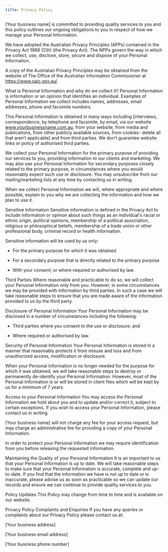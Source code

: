 ```yaml
---
title: Privacy Policy
---
```


[Your business name] is committed to providing quality services to you and this policy outlines our ongoing obligations to you in respect of how we manage your Personal Information.

We have adopted the Australian Privacy Principles (APPs) contained in the Privacy Act 1988 (Cth) (the Privacy Act). The NPPs govern the way in which we collect, use, disclose, store, secure and dispose of your Personal Information.

A copy of the Australian Privacy Principles may be obtained from the website of The Office of the Australian Information Commissioner at https://www.oaic.gov.au/.

What is Personal Information and why do we collect it?
Personal Information is information or an opinion that identifies an individual. Examples of Personal Information we collect includes names, addresses, email addresses, phone and facsimile numbers.

This Personal Information is obtained in many ways including [interviews, correspondence, by telephone and facsimile, by email, via our website www.yourbusinessname.com.au, from your website, from media and publications, from other publicly available sources, from cookies- delete all that aren’t applicable] and from third parties. We don’t guarantee website links or policy of authorised third parties.

We collect your Personal Information for the primary purpose of providing our services to you, providing information to our clients and marketing. We may also use your Personal Information for secondary purposes closely related to the primary purpose, in circumstances where you would reasonably expect such use or disclosure. You may unsubscribe from our mailing/marketing lists at any time by contacting us in writing.

When we collect Personal Information we will, where appropriate and where possible, explain to you why we are collecting the information and how we plan to use it.

Sensitive Information
Sensitive information is defined in the Privacy Act to include information or opinion about such things as an individual's racial or ethnic origin, political opinions, membership of a political association, religious or philosophical beliefs, membership of a trade union or other professional body, criminal record or health information.

Sensitive information will be used by us only:

- For the primary purpose for which it was obtained

- For a secondary purpose that is directly related to the primary purpose

- With your consent; or where required or authorised by law.

Third Parties
Where reasonable and practicable to do so, we will collect your Personal Information only from you. However, in some circumstances we may be provided with information by third parties. In such a case we will take reasonable steps to ensure that you are made aware of the information provided to us by the third party.

Disclosure of Personal Information
Your Personal Information may be disclosed in a number of circumstances including the following:

- Third parties where you consent to the use or disclosure; and

- Where required or authorised by law.

Security of Personal Information
Your Personal Information is stored in a manner that reasonably protects it from misuse and loss and from unauthorized access, modification or disclosure.

When your Personal Information is no longer needed for the purpose for which it was obtained, we will take reasonable steps to destroy or permanently de-identify your Personal Information. However, most of the Personal Information is or will be stored in client files which will be kept by us for a minimum of 7 years.

Access to your Personal Information
You may access the Personal Information we hold about you and to update and/or correct it, subject to certain exceptions. If you wish to access your Personal Information, please contact us in writing.

[Your business name] will not charge any fee for your access request, but may charge an administrative fee for providing a copy of your Personal Information.

In order to protect your Personal Information we may require identification from you before releasing the requested information.

Maintaining the Quality of your Personal Information
It is an important to us that your Personal Information is up to date. We  will  take reasonable steps to make sure that your Personal Information is accurate, complete and up-to-date. If you find that the information we have is not up to date or is inaccurate, please advise us as soon as practicable so we can update our records and ensure we can continue to provide quality services to you.

Policy Updates
This Policy may change from time to time and is available on our website.

Privacy Policy Complaints and Enquiries
If you have any queries or complaints about our Privacy Policy please contact us at:


[Your business address]

[Your business email address]

[Your business phone number]
